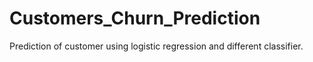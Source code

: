 # Customers_Churn_Prediction
Prediction of customer using logistic regression and different classifier.
